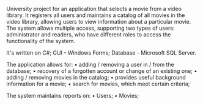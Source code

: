 University project for an application that selects a movie from a video library. It registers all users and maintains a catalog of all movies in the video library, allowing users to view information about a particular movie. The system allows multiple access, supporting two types of users: administrator and readers, who have different roles to access the functionality of the system.

It's written on C#; GUI - Windows Forms; Database - Microsoft SQL Server.

The application allows for:
• adding / removing a user in / from the database;
• recovery of a forgotten account or change of an existing one;
• adding / removing movies in the catalog;
• provides useful background information for a movie;
• search for movies, which meet certain criteria;
 
The system maintains reports on:
• Users;
• Movies;
